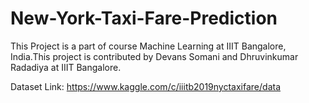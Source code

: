 # New-York-Taxi-Fare-Prediction

This Project is a part of course Machine Learning at IIIT Bangalore, India.This project is contributed by Devans Somani and Dhruvinkumar Radadiya at IIIT Bangalore.

Dataset Link: https://www.kaggle.com/c/iiitb2019nyctaxifare/data
